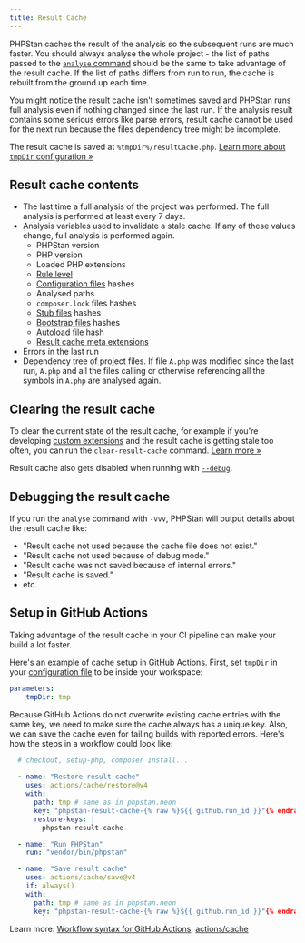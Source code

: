```yaml
---
title: Result Cache
---
```


PHPStan caches the result of the analysis so the subsequent runs are much faster. You should always analyse the whole project - the list of paths passed to the [`analyse` command](command-line-usage.md) should be the same to take advantage of the result cache. If the list of paths differs from run to run, the cache is rebuilt from the ground up each time.

<div class="bg-blue-100 border-l-4 border-blue-500 text-blue-700 p-4 mb-4" role="alert">

You might notice the result cache isn't sometimes saved and PHPStan runs full analysis even if nothing changed since the last run. If the analysis result contains some serious errors like parse errors, result cache cannot be used for the next run because the files dependency tree might be incomplete.

</div>

The result cache is saved at `%tmpDir%/resultCache.php`. [Learn more about `tmpDir` configuration »](../config-reference.md#caching)

Result cache contents
--------------

* The last time a full analysis of the project was performed. The full analysis is performed at least every 7 days.
* Analysis variables used to invalidate a stale cache. If any of these values change, full analysis is performed again.
  * PHPStan version
  * PHP version
  * Loaded PHP extensions
  * [Rule level](rule-levels.md)
  * [Configuration files](../config-reference.md) hashes
  * Analysed paths
  * `composer.lock` files hashes
  * [Stub files](stub-files.md) hashes
  * [Bootstrap files](../config-reference.md#bootstrap) hashes
  * [Autoload file](command-line-usage.md#--autoload-file-a) hash
  * [Result cache meta extensions](../developing-extensions/result-cache-meta-extensions.md)
* Errors in the last run
* Dependency tree of project files. If file `A.php` was modified since the last run, `A.php` and all the files calling or otherwise referencing all the symbols in `A.php` are analysed again.

Clearing the result cache
---------------

To clear the current state of the result cache, for example if you're developing [custom extensions](../developing-extensions/extension-types.md) and the result cache is getting stale too often, you can run the `clear-result-cache` command. [Learn more »](command-line-usage.md#clearing-the-result-cache)

Result cache also gets disabled when running with [`--debug`](command-line-usage.md#--debug).


Debugging the result cache
---------------

If you run the `analyse` command with `-vvv`, PHPStan will output details about the result cache like:

* "Result cache not used because the cache file does not exist."
* "Result cache not used because of debug mode."
* "Result cache was not saved because of internal errors."
* "Result cache is saved."
* etc.


Setup in GitHub Actions
----------------

Taking advantage of the result cache in your CI pipeline can make your build a lot faster.

Here's an example of cache setup in GitHub Actions. First, set `tmpDir` in your [configuration file](../config-reference.md) to be inside your workspace:

```yaml
parameters:
	tmpDir: tmp
```

Because GitHub Actions do not overwrite existing cache entries with the same key, we need to make sure the cache always has a unique key. Also, we can save the cache even for failing builds with reported errors. Here's how the steps in a workflow could look like:

```yaml
  # checkout, setup-php, composer install...
  
  - name: "Restore result cache"
    uses: actions/cache/restore@v4
    with:
      path: tmp # same as in phpstan.neon
      key: "phpstan-result-cache-{% raw %}${{ github.run_id }}"{% endraw %}
      restore-keys: |
        phpstan-result-cache-

  - name: "Run PHPStan"
    run: "vendor/bin/phpstan"

  - name: "Save result cache"
    uses: actions/cache/save@v4
    if: always()
    with:
      path: tmp # same as in phpstan.neon
      key: "phpstan-result-cache-{% raw %}${{ github.run_id }}"{% endraw %}
```

Learn more: [Workflow syntax for GitHub Actions](https://docs.github.com/en/actions/using-workflows/workflow-syntax-for-github-actions), [actions/cache](https://github.com/actions/cache)
